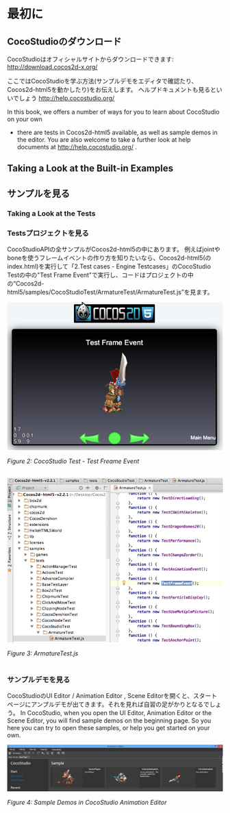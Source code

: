 # 最初に

## CocoStudioのダウンロード

CocoStudioはオフィシャルサイトからダウンロードできます: http://download.cocos2d-x.org/

ここではCocoStudioを学ぶ方法(サンプルデモをエディタで確認たり、Cocos2d-html5を動かしたり)をお伝えします。
ヘルプドキュメントも見るといいでしょう http://help.cocostudio.org/ 

In this book,  we offers a number of ways for you to learn about CocoStudio on your own
- there are tests in Cocos2d-html5 available, as well as sample demos in the editor. 
You are also welcome to take a further look at help documents at http://help.cocostudio.org/ . 


## Taking a Look at the Built-in Examples
## サンプルを見る

### Taking a Look at the Tests
### Testsプロジェクトを見る

CocoStudioAPIの全サンプルがCocos2d-html5の中にあります。
例えばjointやboneを使うフレームイベントの作り方を知りたいなら、Cocos2d-html5(のindex.html)を実行して「2.Test cases - Engine Testcases」のCocoStudio Testの中の"Test Frame Event"で実行し、コードはプロジェクトの中の“Cocos2d-html5/samples/CocoStudioTest/ArmatureTest/ArmatureTest.js”を見ます。

![](res/test-freame-event.png)

*Figure 2: CocoStudio Test - Test Freame Event*<br></br>

![](res/armature-test.png)

*Figure 3: ArmatureTest.js*<br></br>

### サンプルデモを見る

CocoStudioのUI Editor / Animation Editor , Scene Editorを開くと、スタートページにアンプルデモが出てきます。それを見れば自習の足がかりとなるでしょう。
In CocoStudio, when you open the UI Editor, Animation Editor or the Scene Editor, you will find sample demos on the beginning page. So you here you can try to open these samples, or help you get started on your own.

![](res/demos-animation-editor.png)

*Figure 4: Sample Demos in CocoStudio Animation Editor*<br></br>

